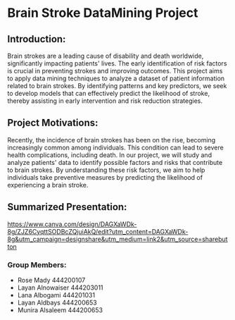 # Brain Stroke DataMining Project

## Introduction:
Brain strokes are a leading cause of disability and death worldwide, significantly impacting patients' lives. The early identification of risk factors is crucial in preventing strokes and improving outcomes. This project aims to apply data mining techniques to analyze a dataset of patient information related to brain strokes. By identifying patterns and key predictors, we seek to develop models that can effectively predict the likelihood of stroke, thereby assisting in early intervention and risk reduction strategies.

## Project Motivations: 
Recently, the incidence of brain strokes has been on the rise, becoming increasingly common among individuals. This condition can lead to severe health complications, including death. In our project, we will study and analyze patients' data to identify possible factors and risks that contribute to brain strokes. By understanding these risk factors, we aim to help individuals take preventive measures by predicting the likelihood of experiencing a brain stroke.

## Summarized Presentation:
https://www.canva.com/design/DAGXaWDk-8g/ZJZ6CyqttSODBcZQjuiAkQ/edit?utm_content=DAGXaWDk-8g&utm_campaign=designshare&utm_medium=link2&utm_source=sharebutton

###  Group Members:
- Rose Mady    444200107
- Layan Alnowaiser    444203011
- Lana Albogami    444201031
- Layan Aldbays    444200653
- Munira Alsaleem   444200653
